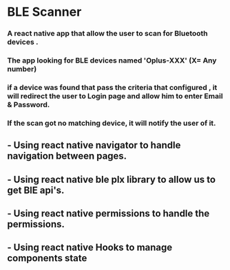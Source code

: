 # BLE Scanner
### A react native app that allow the user to scan for Bluetooth devices .
### The app looking for BLE devices named 'Oplus-XXX' (X= Any number)
### if a device was found that pass the criteria that configured , it will redirect the user to Login page and allow him to enter Email & Password.
### If the scan got no matching device, it will notify the user of it.


## - Using react native navigator to handle navigation between pages.
## - Using react native ble plx library to allow us to get BlE api's.
## - Using react native permissions to handle the permissions.
## - Using react native Hooks to manage components state
